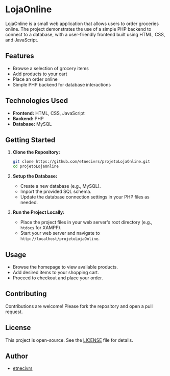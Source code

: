 # LojaOnline

LojaOnline is a small web application that allows users to order groceries online. The project demonstrates the use of a simple PHP backend to connect to a database, with a user-friendly frontend built using HTML, CSS, and JavaScript.

## Features

- Browse a selection of grocery items
- Add products to your cart
- Place an order online
- Simple PHP backend for database interactions

## Technologies Used

- **Frontend:** HTML, CSS, JavaScript
- **Backend:** PHP
- **Database:** MySQL

## Getting Started

1. **Clone the Repository:**
   ```bash
   git clone https://github.com/etnecivrs/projetoLojaOnline.git
   cd projetoLojaOnline
   ```

2. **Setup the Database:**
   - Create a new database (e.g., MySQL).
   - Import the provided SQL schema.
   - Update the database connection settings in your PHP files as needed.

3. **Run the Project Locally:**
   - Place the project files in your web server's root directory (e.g., `htdocs` for XAMPP).
   - Start your web server and navigate to `http://localhost/projetoLojaOnline`.

## Usage

- Browse the homepage to view available products.
- Add desired items to your shopping cart.
- Proceed to checkout and place your order.

## Contributing

Contributions are welcome! Please fork the repository and open a pull request.

## License

This project is open-source. See the [LICENSE](LICENSE) file for details.

## Author

- [etnecivrs](https://github.com/etnecivrs)
